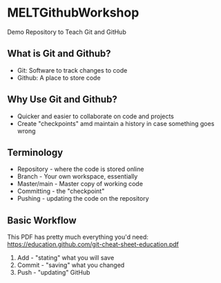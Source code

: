 # MELTGithubWorkshop
Demo Repository to Teach Git and GitHub

## What is Git and Github?
* Git: Software to track changes to code 
* Github: A place to store code

## Why Use Git and Github?
* Quicker and easier to collaborate on code and projects
* Create "checkpoints" amd maintain a history in case something goes wrong

## Terminology
* Repository - where the code is stored online
* Branch - Your own workspace, essentially
* Master/main - Master copy of working code
* Committing - the "checkpoint"
* Pushing - updating the code on the repository

## Basic Workflow
This PDF has pretty much everything you'd need: https://education.github.com/git-cheat-sheet-education.pdf
1. Add - "stating" what you will save
2. Commit - "saving" what you changed
3. Push - "updating" GitHub
